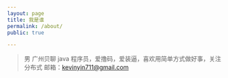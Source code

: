 ```yaml
---
layout: page
title: 我是谁
permalink: /about/
public: true

---
```



>  男 广州贝聊 java 程序员，爱撸码，爱装逼，喜欢用简单方式做好事，关注分布式 邮箱：kevinyin711@gmail.com
